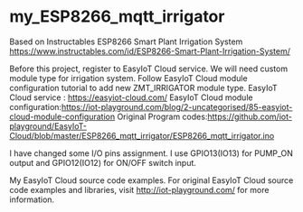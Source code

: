 # my_ESP8266_mqtt_irrigator

Based on Instructables ESP8266 Smart Plant Irrigation System
https://www.instructables.com/id/ESP8266-Smart-Plant-Irrigation-System/

Before this project, register to EasyIoT Cloud service. We will need custom module type for irrigation system. Follow EasyIoT Cloud module configuration tutorial to add new ZMT_IRRIGATOR module type.
EasyIoT Cloud service : https://easyiot-cloud.com/
EasyIoT Cloud module configuration:https://iot-playground.com/blog/2-uncategorised/85-easyiot-cloud-module-configuration
Original Program codes:https://github.com/iot-playground/EasyIoT-Cloud/blob/master/ESP8266_mqtt_irrigator/ESP8266_mqtt_irrigator.ino

I have changed some I/O pins assignment. I use GPIO13(IO13) for PUMP_ON output and GPIO12(IO12) for ON/OFF switch input.

My EasyIoT Cloud source code examples.
For original EasyIoT Cloud source code examples and libraries, visit http://iot-playground.com/ for more information.


